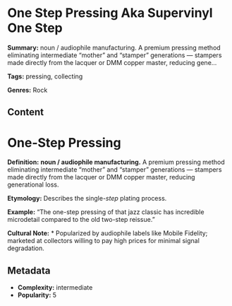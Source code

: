 # One Step Pressing Aka Supervinyl One Step

**Summary:** noun / audiophile manufacturing. A premium pressing method eliminating intermediate “mother” and “stamper” generations — stampers made directly from the lacquer or DMM copper master, reducing gene...

**Tags:** pressing, collecting

**Genres:** Rock

## Content

# One-Step Pressing

**Definition:** **noun / audiophile manufacturing.** A premium pressing method eliminating intermediate “mother” and “stamper” generations — stampers made directly from the lacquer or DMM copper master, reducing generational loss.

**Etymology:** Describes the single-*step* plating process.

**Example:** “The one-step pressing of that jazz classic has incredible microdetail compared to the old two-step reissue.”

**Cultural Note:** * Popularized by audiophile labels like Mobile Fidelity; marketed at collectors willing to pay high prices for minimal signal degradation.

## Metadata

- **Complexity:** intermediate
- **Popularity:** 5

